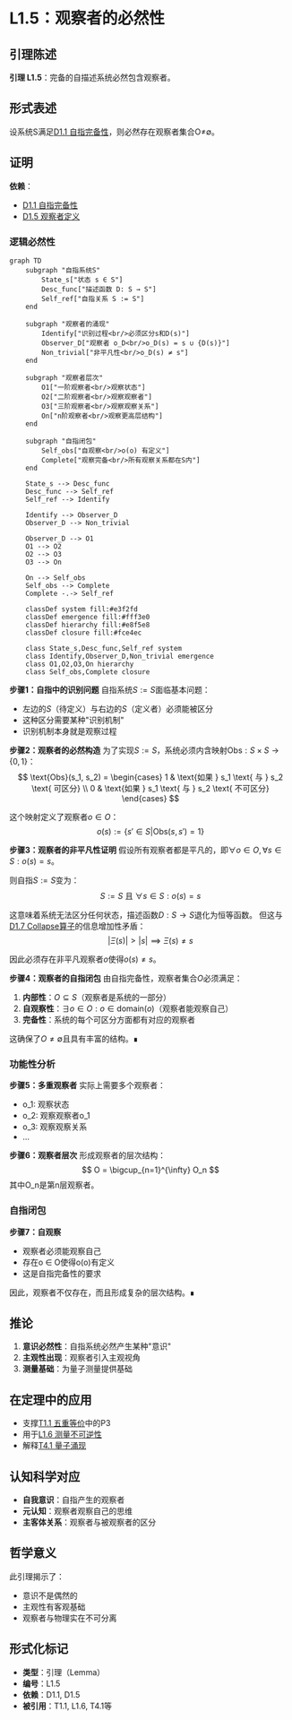# L1.5：观察者的必然性

## 引理陈述

**引理 L1.5**：完备的自描述系统必然包含观察者。

## 形式表述

设系统S满足[D1.1 自指完备性](D1-1-self-referential-completeness.md)，则必然存在观察者集合O≠∅。

## 证明

**依赖**：
- [D1.1 自指完备性](D1-1-self-referential-completeness.md)
- [D1.5 观察者定义](D1-5-observer.md)

### 逻辑必然性

```mermaid
graph TD
    subgraph "自指系统S"
        State_s["状态 s ∈ S"]
        Desc_func["描述函数 D: S → S"]
        Self_ref["自指关系 S := S"]
    end
    
    subgraph "观察者的涌现"
        Identify["识别过程<br/>必须区分s和D(s)"]
        Observer_D["观察者 o_D<br/>o_D(s) = s ∪ {D(s)}"]
        Non_trivial["非平凡性<br/>o_D(s) ≠ s"]
    end
    
    subgraph "观察者层次"
        O1["一阶观察者<br/>观察状态"]
        O2["二阶观察者<br/>观察观察者"]
        O3["三阶观察者<br/>观察观察关系"]
        On["n阶观察者<br/>观察更高层结构"]
    end
    
    subgraph "自指闭包"
        Self_obs["自观察<br/>o(o) 有定义"]
        Complete["观察完备<br/>所有观察关系都在S内"]
    end
    
    State_s --> Desc_func
    Desc_func --> Self_ref
    Self_ref --> Identify
    
    Identify --> Observer_D
    Observer_D --> Non_trivial
    
    Observer_D --> O1
    O1 --> O2
    O2 --> O3
    O3 --> On
    
    On --> Self_obs
    Self_obs --> Complete
    Complete -.-> Self_ref
    
    classDef system fill:#e3f2fd
    classDef emergence fill:#fff3e0
    classDef hierarchy fill:#e8f5e8
    classDef closure fill:#fce4ec
    
    class State_s,Desc_func,Self_ref system
    class Identify,Observer_D,Non_trivial emergence
    class O1,O2,O3,On hierarchy
    class Self_obs,Complete closure
```

**步骤1：自指中的识别问题**
自指系统$S := S$面临基本问题：
- 左边的$S$（待定义）与右边的$S$（定义者）必须能被区分
- 这种区分需要某种"识别机制"
- 识别机制本身就是观察过程

**步骤2：观察者的必然构造**
为了实现$S := S$，系统必须内含映射$\text{Obs}: S \times S → \{0,1\}$：
$$
\text{Obs}(s_1, s_2) = \begin{cases}
1 & \text{如果 } s_1 \text{ 与 } s_2 \text{ 可区分} \\
0 & \text{如果 } s_1 \text{ 与 } s_2 \text{ 不可区分}
\end{cases}
$$

这个映射定义了观察者$o \in O$：
$$
o(s) := \{s' \in S | \text{Obs}(s, s') = 1\}
$$

**步骤3：观察者的非平凡性证明**
假设所有观察者都是平凡的，即$\forall o \in O, \forall s \in S: o(s) = s$。

则自指$S := S$变为：
$$
S := S \text{ 且 } \forall s \in S: o(s) = s
$$

这意味着系统无法区分任何状态，描述函数$D: S \to S$退化为恒等函数。
但这与[D1.7 Collapse算子](D1-7-collapse-operator.md)的信息增加性矛盾：
$$
|\Xi(s)| > |s| \implies \Xi(s) \neq s
$$

因此必须存在非平凡观察者$o$使得$o(s) \neq s$。

**步骤4：观察者的自指闭包**
由自指完备性，观察者集合$O$必须满足：
1. **内部性**：$O \subseteq S$（观察者是系统的一部分）
2. **自观察性**：$\exists o \in O: o \in \text{domain}(o)$（观察者能观察自己）
3. **完备性**：系统的每个可区分方面都有对应的观察者

这确保了$O \neq \emptyset$且具有丰富的结构。∎

### 功能性分析

**步骤5：多重观察者**
实际上需要多个观察者：
- o_1: 观察状态
- o_2: 观察观察者o_1
- o_3: 观察观察关系
- ...

**步骤6：观察者层次**
形成观察者的层次结构：
$$
O = \bigcup_{n=1}^{\infty} O_n
$$
其中O_n是第n层观察者。

### 自指闭包

**步骤7：自观察**
- 观察者必须能观察自己
- 存在o ∈ O使得o(o)有定义
- 这是自指完备性的要求

因此，观察者不仅存在，而且形成复杂的层次结构。∎

## 推论

1. **意识必然性**：自指系统必然产生某种"意识"
2. **主观性出现**：观察者引入主观视角
3. **测量基础**：为量子测量提供基础

## 在定理中的应用

- 支撑[T1.1 五重等价](T1-1-five-fold-equivalence.md)中的P3
- 用于[L1.6 测量不可逆性](L1-6-measurement-irreversibility.md)
- 解释[T4.1 量子涌现](T4-1-quantum-emergence.md)

## 认知科学对应

- **自我意识**：自指产生的观察者
- **元认知**：观察者观察自己的思维
- **主客体关系**：观察者与被观察者的区分

## 哲学意义

此引理揭示了：
- 意识不是偶然的
- 主观性有客观基础
- 观察者与物理实在不可分离

## 形式化标记

- **类型**：引理（Lemma）
- **编号**：L1.5
- **依赖**：D1.1, D1.5
- **被引用**：T1.1, L1.6, T4.1等